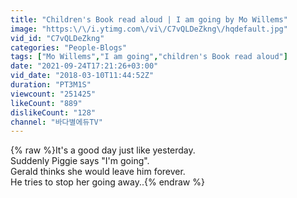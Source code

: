 ```yaml
---
title: "Children's Book read aloud | I am going by Mo Willems"
image: "https:\/\/i.ytimg.com\/vi\/C7vQLDeZkng\/hqdefault.jpg"
vid_id: "C7vQLDeZkng"
categories: "People-Blogs"
tags: ["Mo Willems","I am going","children's Book read aloud"]
date: "2021-09-24T17:21:26+03:00"
vid_date: "2018-03-10T11:44:52Z"
duration: "PT3M1S"
viewcount: "251425"
likeCount: "889"
dislikeCount: "128"
channel: "바다별에듀TV"
---
```

{% raw %}It's a good day just like yesterday.<br />Suddenly Piggie says &quot;I'm going&quot;.<br />Gerald thinks she would leave him forever. <br />He tries to stop her going away..{% endraw %}
